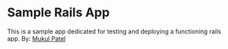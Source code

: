 # Sample Rails App

This is a sample app dedicated for testing and deploying a functioning rails app.
By: [Mukul Patel](https://github.com/Mukul215)